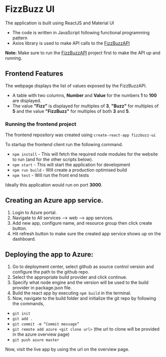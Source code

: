 # FizzBuzz UI

The application is built using ReactJS and Material UI
- The code is written in JavaScript following functional programming pattern
- Axios library is used to make API calls to the [FizzBuzzAPI](https://github.com/Abirath/FizzBuzzAPI)

**Note:** Make sure to run the [FizzBuzzAPI](https://github.com/Abirath/FizzBuzzAPI) project first to make the API up and running.

## Frontend Features

The webpage displays the list of values exposed by the FizzBuzzAPI. 
- A table with two columns, **Number** and **Value** for the numbers **1** to **100** are displayed.
- The value **"Fizz"** is displayed for multiples of **3**, **"Buzz"** for multiples of **5** and the value **"FizzBuzz"** for multiples of both **3** and **5**.

### Running the frontend project

The frontend repository was created using `create-react-app fizzbuzz-ui`

To startup the frontend client run the following command.

- `npm install` - This will fetch the required node modules for the website to run (and for the other scripts below).
- `npm start` - This will start the application for development
- `npm run build` - Will create a production optimised build
- `npm test` - Will run the front end tests

Ideally this application would run on port **3000**.

## Creating an Azure app service.

1.	Login to Azure portal.
2.	Navigate to All services --> web --> app services. 
3.	Add new app, configure name, and resource group then click create button. 
4.	Hit refresh button to make sure the created app service shows up on the dashboard.

## Deploying the app to Azure:

1.	Go to deployment center, select github as source control version and configure the path to the github repo.
2.	Select the appropriate build provider and click continue.
3.	Specify what node engine and the version will be used to the build provider in package.json file. 
4.	Build the react app by executing `npm build` in the terminal. 
5.	Now, navigate to the build folder and initialize the git repo by following the commands,
-	`git init`
-	`git add .`
-	`git commit -m “Commit message”`
-	`git remote add azure <git clone url>` (the url to clone will be provided in the azure overview page) 
-	`git push azure master`
 
Now, visit the live app by using the url on the overview page. 

